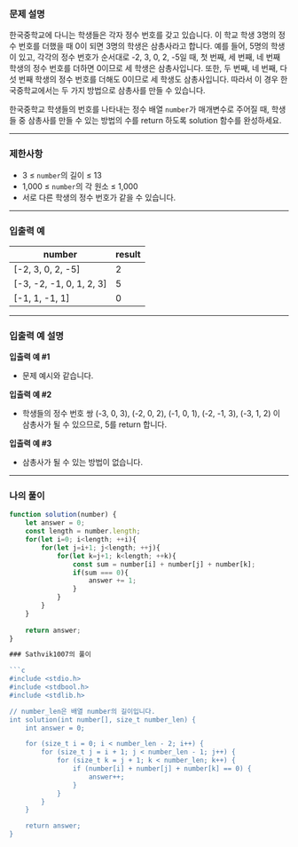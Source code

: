 ### **문제 설명**

한국중학교에 다니는 학생들은 각자 정수 번호를 갖고 있습니다. 이 학교 학생 3명의 정수 번호를 더했을 때 0이 되면 3명의 학생은 삼총사라고 합니다. 예를 들어, 5명의 학생이 있고, 각각의 정수 번호가 순서대로 -2, 3, 0, 2, -5일 때, 첫 번째, 세 번째, 네 번째 학생의 정수 번호를 더하면 0이므로 세 학생은 삼총사입니다. 또한, 두 번째, 네 번째, 다섯 번째 학생의 정수 번호를 더해도 0이므로 세 학생도 삼총사입니다. 따라서 이 경우 한국중학교에서는 두 가지 방법으로 삼총사를 만들 수 있습니다.

한국중학교 학생들의 번호를 나타내는 정수 배열 `number`가 매개변수로 주어질 때, 학생들 중 삼총사를 만들 수 있는 방법의 수를 return 하도록 solution 함수를 완성하세요.

---

### 제한사항

- 3 ≤ `number`의 길이 ≤ 13
- 1,000 ≤ `number`의 각 원소 ≤ 1,000
- 서로 다른 학생의 정수 번호가 같을 수 있습니다.

---

### 입출력 예

| number | result |
| --- | --- |
| [-2, 3, 0, 2, -5] | 2 |
| [-3, -2, -1, 0, 1, 2, 3] | 5 |
| [-1, 1, -1, 1] | 0 |

---

### 입출력 예 설명

**입출력 예 #1**

- 문제 예시와 같습니다.

**입출력 예 #2**

- 학생들의 정수 번호 쌍 (-3, 0, 3), (-2, 0, 2), (-1, 0, 1), (-2, -1, 3), (-3, 1, 2) 이 삼총사가 될 수 있으므로, 5를 return 합니다.

**입출력 예 #3**

- 삼총사가 될 수 있는 방법이 없습니다.

---

### 나의 풀이

```javascript
function solution(number) {
    let answer = 0;
    const length = number.length;
    for(let i=0; i<length; ++i){
        for(let j=i+1; j<length; ++j){
            for(let k=j+1; k<length; ++k){
                const sum = number[i] + number[j] + number[k];
                if(sum === 0){
                    answer += 1;
                }
            }
        }
    }
    
    return answer;
}

### Sathvik1007의 풀이

```c
#include <stdio.h>
#include <stdbool.h>
#include <stdlib.h>

// number_len은 배열 number의 길이입니다.
int solution(int number[], size_t number_len) {
    int answer = 0;

    for (size_t i = 0; i < number_len - 2; i++) {
        for (size_t j = i + 1; j < number_len - 1; j++) {
            for (size_t k = j + 1; k < number_len; k++) {
                if (number[i] + number[j] + number[k] == 0) {
                    answer++;
                }
            }
        }
    }

    return answer;
}
```